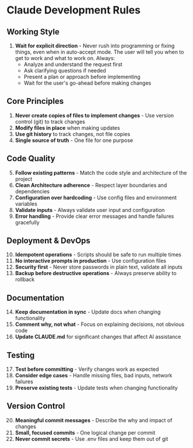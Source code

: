 # Claude Development Rules

## Working Style

1. **Wait for explicit direction** - Never rush into programming or fixing things, even when in auto-accept mode. The user will tell you when to get to work and what to work on. Always:
   - Analyze and understand the request first
   - Ask clarifying questions if needed
   - Present a plan or approach before implementing
   - Wait for the user's go-ahead before making changes

## Core Principles

1. **Never create copies of files to implement changes** - Use version control (git) to track changes
2. **Modify files in place** when making updates
3. **Use git history** to track changes, not file copies
4. **Single source of truth** - One file for one purpose

## Code Quality

5. **Follow existing patterns** - Match the code style and architecture of the project
6. **Clean Architecture adherence** - Respect layer boundaries and dependencies
7. **Configuration over hardcoding** - Use config files and environment variables
8. **Validate inputs** - Always validate user input and configuration
9. **Error handling** - Provide clear error messages and handle failures gracefully

## Deployment & DevOps

10. **Idempotent operations** - Scripts should be safe to run multiple times
11. **No interactive prompts in production** - Use configuration files
12. **Security first** - Never store passwords in plain text, validate all inputs
13. **Backup before destructive operations** - Always preserve ability to rollback

## Documentation

14. **Keep documentation in sync** - Update docs when changing functionality
15. **Comment why, not what** - Focus on explaining decisions, not obvious code
16. **Update CLAUDE.md** for significant changes that affect AI assistance

## Testing

17. **Test before committing** - Verify changes work as expected
18. **Consider edge cases** - Handle missing files, bad inputs, network failures
19. **Preserve existing tests** - Update tests when changing functionality

## Version Control

20. **Meaningful commit messages** - Describe the why and impact of changes
21. **Small, focused commits** - One logical change per commit
22. **Never commit secrets** - Use .env files and keep them out of git